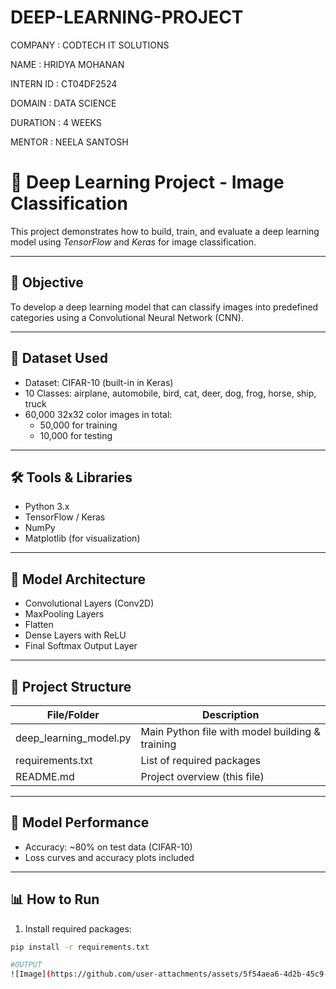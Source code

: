 # DEEP-LEARNING-PROJECT

COMPANY : CODTECH IT SOLUTIONS

NAME : HRIDYA MOHANAN

INTERN ID : CT04DF2524

DOMAIN : DATA SCIENCE

DURATION : 4 WEEKS

MENTOR : NEELA SANTOSH

# 🤖 Deep Learning Project - Image Classification

This project demonstrates how to build, train, and evaluate a deep learning model using *TensorFlow* and *Keras* for image classification.

---

## 📌 Objective

To develop a deep learning model that can classify images into predefined categories using a Convolutional Neural Network (CNN).

---

## 📂 Dataset Used

- Dataset: CIFAR-10 (built-in in Keras)
- 10 Classes: airplane, automobile, bird, cat, deer, dog, frog, horse, ship, truck
- 60,000 32x32 color images in total:
  - 50,000 for training
  - 10,000 for testing

---

## 🛠 Tools & Libraries

- Python 3.x
- TensorFlow / Keras
- NumPy
- Matplotlib (for visualization)

---

## 🧠 Model Architecture

- Convolutional Layers (Conv2D)
- MaxPooling Layers
- Flatten
- Dense Layers with ReLU
- Final Softmax Output Layer

---

## 📁 Project Structure

| File/Folder            | Description                                     |
|------------------------|-------------------------------------------------|
| deep_learning_model.py | Main Python file with model building & training |
| requirements.txt     | List of required packages                       |
| README.md            | Project overview (this file)                   |

---

## 🧪 Model Performance

- Accuracy: ~80% on test data (CIFAR-10)
- Loss curves and accuracy plots included

---

## 📊 How to Run

1. Install required packages:

```bash
pip install -r requirements.txt

#OUTPUT
![Image](https://github.com/user-attachments/assets/5f54aea6-4d2b-45c9-a9f0-79ab8fbd7cdc)
